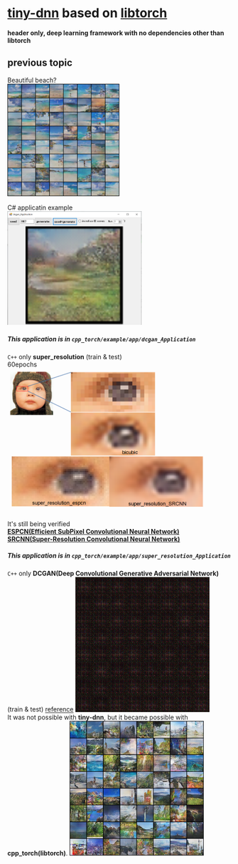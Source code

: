 # [**tiny-dnn**](https://github.com/tiny-dnn/tiny-dnn) based on  [libtorch](https://pytorch.org/get-started/locally/) 

**header only, deep learning framework with no dependencies other than libtorch**  

## previous topic  
Beautiful beach?  
<img src="./images/image_array3.png" width=50%>  

C# applicatin example  
<img src="./images/dcgan_app.png" width=60%>  
##### This application is in `cpp_torch/example/app/dcgan_Application`  

``C++`` only **super_resolution**  (train & test)  
60epochs<img src="./images/super_resolution.png" width=90%>  
It's still being verified  
**[ESPCN(Efficient SubPixel Convolutional Neural Network)](./cpp_torch/test/super_resolution_espcn/readme.md)**  
**[SRCNN(Super-Resolution Convolutional Neural Network)](./cpp_torch/test/super_resolution_srcnn/readme.md)**  
##### This application is in `cpp_torch/example/app/super_resolution_Application`  

``C++``  only **DCGAN(Deep Convolutional Generative Adversarial Network)** (train & test) [reference](https://qiita.com/hokuto_HIRANO/items/7381095aaee668513487)
<img src="./images/dcgan_train.gif" width=60%>  
It was not possible with **tiny-dnn**, but it became possible with **cpp_torch(libtorch)**.
<img src="./images/image_array2.png" width=60%>  
